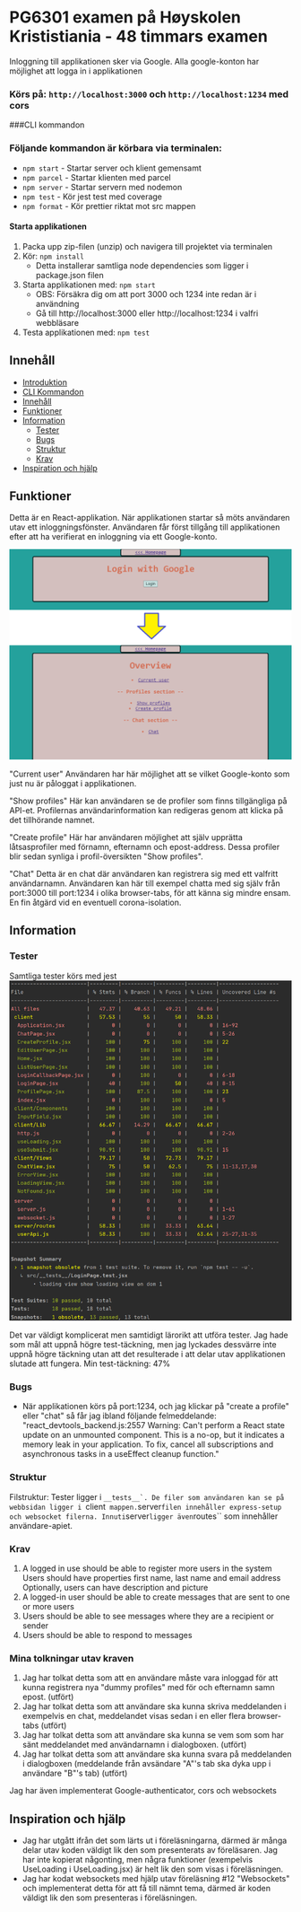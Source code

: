 # PG6301 examen på Høyskolen Krististiania - 48 timmars examen

Inloggning till applikationen sker via Google. Alla google-konton har möjlighet att logga in i applikationen

### Körs på: `http://localhost:3000` och `http://localhost:1234` med cors

###CLI kommandon

### Följande kommandon är körbara via terminalen:
* `npm start` - Startar server och klient gemensamt
* `npm parcel` - Startar klienten med parcel
* `npm server` - Startar servern med nodemon 
* `npm test` - Kör jest test med coverage
* `npm format` - Kör prettier riktat mot src mappen


#### Starta applikationen

1. Packa upp zip-filen (unzip) och navigera till projektet via terminalen
2. Kör: `npm install`
    * Detta installerar samtliga node dependencies som ligger i package.json filen
3. Starta applikationen med: `npm start`
    * OBS: Försäkra dig om att port 3000 och 1234 inte redan är i användning
    * Gå till http://localhost:3000 eller http://localhost:1234 i valfri webbläsare
4. Testa applikationen med: `npm test`

## Innehåll

* [Introduktion](#PG6301-Examen)
* [CLI Kommandon](#CLI-Kommandon)  
* [Innehåll](#Innehåll) 
* [Funktioner](#Funktioner) 
* [Information ](#Information)
  * [Tester](#tester)
  * [Bugs](#Bugs)
  * [Struktur](#Struktur)
  * [Krav](#Krav)
* [Inspiration och hjälp](#inspiration-och-hjälp)


## Funktioner

Detta är en React-applikation. När applikationen startar så möts användaren utav ett inloggningsfönster. Användaren får först tillgång till applikationen efter att ha verifierat en inloggning via ett Google-konto.

![application preview](src/client/assets/images/app.png)

"Current user"
Användaren har här möjlighet att se vilket Google-konto som just nu är påloggat i applikationen.

"Show profiles"
Här kan användaren se de profiler som finns tillgängliga på API-et.
Profilernas användarinformation kan redigeras genom att klicka på det tillhörande namnet.

"Create profile" 
Här har användaren möjlighet att själv upprätta låtsasprofiler med förnamn, efternamn och epost-address. Dessa profiler blir sedan synliga i profil-översikten "Show profiles".

"Chat"
Detta är en chat där användaren kan registrera sig med ett valfritt användarnamn. Användaren kan här till exempel chatta med sig själv från port:3000 till port:1234 i olika browser-tabs, för att känna sig mindre ensam. En fin åtgärd vid en eventuell corona-isolation.

## Information


### Tester

Samtliga tester körs med jest
![test result](src/client/assets/images/test.png)

Det var väldigt komplicerat men samtidigt lärorikt att utföra tester. Jag hade som mål att uppnå högre test-täckning, men jag lyckades dessvärre inte uppnå högre täckning utan att det resulterade i att delar utav applikationen slutade att fungera.
Min test-täckning: 47%


### Bugs

* När applikationen körs på port:1234, och jag klickar på "create a profile" eller "chat" så får jag ibland följande felmeddelande: "react_devtools_backend.js:2557 Warning: Can't perform a React state update on an unmounted component. This is a no-op, but it indicates a memory leak in your application. To fix, cancel all subscriptions and asynchronous tasks in a useEffect cleanup function."


### Struktur

Filstruktur: Tester ligger i ``__tests__`. De filer som användaren kan se på webbsidan ligger i ``client`` mappen.``server`` filen innehåller express-setup och websocket filerna. Innuti ``server`` ligger även ``routes`` som innehåller användare-apiet. 


### Krav

1. A logged in use should be able to register more users in the system
Users should have properties first name, last name and email address
Optionally, users can have description and picture
2. A logged-in user should be able to create messages that are sent to one or more users
3. Users should be able to see messages where they are a recipient or sender
4. Users should be able to respond to messages

### Mina tolkningar utav kraven
1. Jag har tolkat detta som att en användare måste vara inloggad för att kunna registrera nya "dummy profiles" med för och efternamn samn epost. (utfört)
2. Jag har tolkat detta som att användare ska kunna skriva meddelanden i exempelvis en chat, meddelandet visas sedan i en eller flera browser-tabs (utfört)
3. Jag har tolkat detta som att användare ska kunna se vem som som har sänt meddelandet med användarnamn i dialogboxen. (utfört)
4. Jag har tolkat detta som att användare ska kunna svara på meddelanden i dialogboxen (meddelande från avsändare "A"'s tab ska dyka upp i användare "B"'s tab) (utfört)

Jag har även implementerat Google-authenticator, cors och websockets

## Inspiration och hjälp

* Jag har utgått ifrån det som lärts ut i föreläsningarna, därmed är många delar utav koden väldigt lik den som presenterats av föreläsaren. Jag har inte kopierat någonting, men några funktioner (exempelvis UseLoading i UseLoading.jsx) är helt lik den som visas i föreläsningen.
* Jag har kodat websockets med hjälp utav föreläsning #12 "Websockets" och implementerat detta för att få till nämnt tema, därmed är koden väldigt lik den som presenteras i föreläsningen.
